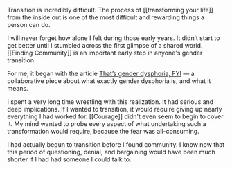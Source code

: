 Transition is incredibly difficult. The process of [[transforming your life]] from the inside out is one of the most difficult and rewarding things a person can do.

I will never forget how alone I felt during those early years. It didn’t start to get better until I stumbled across the first glimpse of a shared world. [[Finding Community]] is an important early step in anyone's gender transition.

For me, it began with the article [That’s gender dysphoria, FYI](https://genderdysphoria.fyi/) — a collaborative piece about what exactly gender dysphoria is, and what it means.

I spent a very long time wrestling with this realization. It had serious and deep implications. If I wanted to transition, it would require giving up nearly everything I had worked for. [[Courage]] didn't even seem to begin to cover it. My mind wanted to probe every aspect of what undertaking such a transformation would require, because the fear was all-consuming.

I had actually begun to transition before I found community. I know now that this period of questioning, denial, and bargaining would have been much shorter if I had had someone I could talk to.